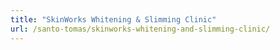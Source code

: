 ```yaml
---
title: "SkinWorks Whitening & Slimming Clinic"
url: /santo-tomas/skinworks-whitening-and-slimming-clinic/
---
```

